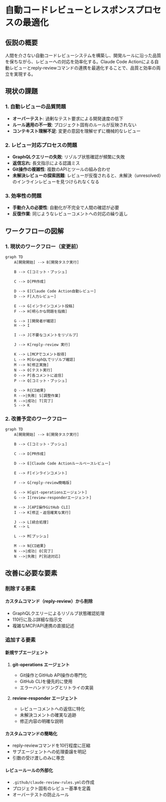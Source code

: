 # 自動コードレビューとレスポンスプロセスの最適化

## 仮説の概要
人間を介さない自動コードレビューシステムを構築し、開発ルールに沿った品質を保ちながら、レビューへの対応を効率化する。Claude Code Actionによる自動レビューとreply-reviewコマンドの連携を最適化することで、品質と効率の両立を実現する。

## 現状の課題

### 1. 自動レビューの品質問題
- **オーバーテスト**: 過剰なテスト要求による開発速度の低下
- **ルール適用の不一致**: プロジェクト固有のルールが反映されない
- **コンテキスト理解不足**: 変更の意図を理解せずに機械的なレビュー

### 2. レビュー対応プロセスの問題
- **GraphQLクエリーの失敗**: リゾルブ状態確認が頻繁に失敗
- **返信忘れ**: 長文指示による認識ミス
- **Git操作の複雑性**: 複数のAPIとツールの組み合わせ
- **未解決レビューの探索困難**: レビューが反復されると、未解決（unresolved）のインラインレビューを見つけられなくなる

### 3. 効率性の問題
- **手動介入の必要性**: 自動化が不完全で人間の確認が必要
- **反復作業**: 同じようなレビューコメントへの対応の繰り返し

## ワークフローの図解

### 1. 現状のワークフロー（変更前）

```mermaid
graph TD
    A[開発開始] --> B[開発タスク実行]
    
    B --> C[コミット・プッシュ]
    
    C --> D[PR作成]
    
    D --> E[Claude Code Action自動レビュー]
    D --> F[人力レビュー]
    
    E --> G[インラインコメント投稿]
    F --> H[明らかな問題を指摘]
    
    G --> I[開発者が確認]
    H --> I
    
    I --> J[不要なコメントをリゾルブ]
    
    J --> K[reply-review 実行]
    
    K --> L[MCPでコメント取得]
    L --> M[GraphQLでリゾルブ確認]
    M --> N[修正実施]
    N --> O[テスト実行]
    O --> P[各コメントに返信]
    P --> Q[コミット・プッシュ]
    
    Q --> R{CI結果}
    R -->|失敗| S[調整作業]
    R -->|成功| T[完了]
    S --> K
```

### 2. 改善予定のワークフロー

```mermaid
graph TD
    A[開発開始] --> B[開発タスク実行]
    
    B --> C[コミット・プッシュ]
    
    C --> D[PR作成]
    
    D --> E[Claude Code Actionルールベースレビュー]
    
    E --> F[インラインコメント]
    
    F --> G[reply-review簡略版]
    
    G --> H[git-operationsエージェント]
    G --> I[review-responderエージェント]
    
    H --> J[API操作GitHub CLI]
    I --> K[修正・返信確実な実行]
    
    J --> L[統合処理]
    K --> L
    
    L --> M[プッシュ]
    
    M --> N{CI結果}
    N -->|成功| O[完了]
    N -->|失敗| P[別途対応]
```

## 改善に必要な要素

### 削除する要素

#### カスタムコマンド（reply-review）から削除
- GraphQLクエリーによるリゾルブ状態確認処理
- 110行に及ぶ詳細な指示文
- 複雑なMCP/API連携の直接記述

### 追加する要素

#### 新規サブエージェント
1. **git-operations エージェント**
   - Git操作とGitHub API操作の専門化
   - GitHub CLIを優先的に使用
   - エラーハンドリングとリトライの実装

2. **review-responder エージェント**
   - レビューコメントへの返信に特化
   - 未解決コメントの確実な追跡
   - 修正内容の明確な説明

#### カスタムコマンドの簡略化
- reply-reviewコマンドを10行程度に圧縮
- サブエージェントへの処理委譲を明記
- 引数の受け渡しのみに専念

#### レビュールールの外部化
- `.github/claude-review-rules.yml`の作成
- プロジェクト固有のレビュー基準を定義
- オーバーテストの防止ルール